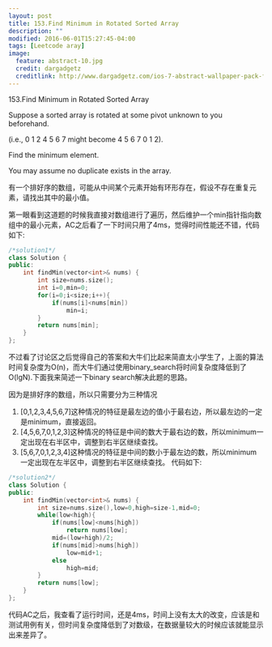 ```yaml
---
layout: post
title: 153.Find Minimum in Rotated Sorted Array
description: ""
modified: 2016-06-01T15:27:45-04:00
tags: [Leetcode aray]
image:
  feature: abstract-10.jpg
  credit: dargadgetz
  creditlink: http://www.dargadgetz.com/ios-7-abstract-wallpaper-pack-for-iphone-5-and-ipod-touch-retina/
---
```

153.Find Minimum in Rotated Sorted Array

Suppose a sorted array is rotated at some pivot unknown to you beforehand.

(i.e., 0 1 2 4 5 6 7 might become 4 5 6 7 0 1 2).

Find the minimum element.

You may assume no duplicate exists in the array.

有一个排好序的数组，可能从中间某个元素开始有环形存在，假设不存在重复元素，请找出其中的最小值。

第一眼看到这道题的时候我直接对数组进行了遍历，然后维护一个min指针指向数组中的最小元素，AC之后看了一下时间只用了4ms，觉得时间性能还不错，代码如下:

```c++
/*solution1*/
class Solution {
public:
    int findMin(vector<int>& nums) {
        int size=nums.size();
        int i=0,min=0;
        for(i=0;i<size;i++){
            if(nums[i]<nums[min])
                min=i;
        }
        return nums[min];
    }
};
```

不过看了讨论区之后觉得自己的答案和大牛们比起来简直太小学生了，上面的算法时间复杂度为O(n)，而大牛们通过使用binary_search将时间复杂度降低到了O(lgN).下面我来简述一下binary search解决此题的思路。

因为是排好序的数组，所以只需要分为三种情况
1. [0,1,2,3,4,5,6,7]这种情况的特征是最左边的值小于最右边，所以最左边的一定是minimum，直接返回。
2. [4,5,6,7,0,1,2,3]这种情况的特征是中间的数大于最右边的数，所以minimum一定出现在右半区中，调整到右半区继续查找。
3. [5,6,7,0,1,2,3,4]这种情况的特征是中间的数小于最左边的数，所以minimum一定出现在左半区中，调整到右半区继续查找。
代码如下:

```c++
/*solution2*/
class Solution {
public:
    int findMin(vector<int>& nums) {
        int size=nums.size(),low=0,high=size-1,mid=0;
        while(low<high){
            if(nums[low]<nums[high])
                return nums[low];
            mid=(low+high)/2;
            if(nums[mid]>nums[high])
                low=mid+1;
            else
                high=mid;
        }
        return nums[low];
    }
};
```
代码AC之后，我查看了运行时间，还是4ms，时间上没有太大的改变，应该是和测试用例有关，但时间复杂度降低到了对数级，在数据量较大的时候应该就能显示出来差异了。
